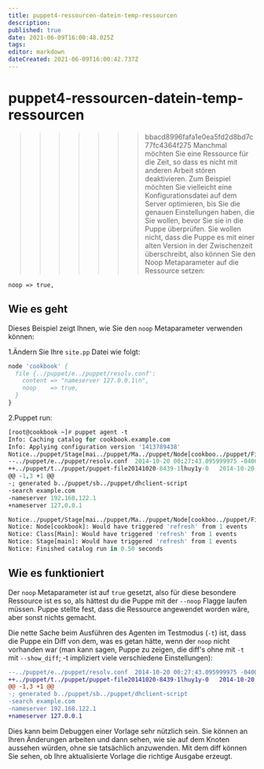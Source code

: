 ```yaml
---
title: puppet4-ressourcen-datein-temp-ressourcen
description: 
published: true
date: 2021-06-09T16:00:48.025Z
tags: 
editor: markdown
dateCreated: 2021-06-09T16:00:42.737Z
---
```


# puppet4-ressourcen-datein-temp-ressourcen

>>>>>>> bbacd8996fafa1e0ea5fd2d8bd7c77fc4364f275
Manchmal möchten Sie eine Ressource für die Zeit, so dass es nicht mit anderen Arbeit stören deaktivieren. Zum Beispiel möchten Sie vielleicht eine Konfigurationsdatei auf dem Server optimieren, bis Sie die genauen Einstellungen haben, die Sie wollen, bevor Sie sie in die Puppe überprüfen. Sie wollen nicht, dass die Puppe es mit einer alten Version in der Zwischenzeit überschreibt, also können Sie den Noop Metaparameter auf die Ressource setzen:

`noop => true,`

## Wie es geht

Dieses Beispiel zeigt Ihnen, wie Sie den `noop` Metaparameter verwenden können:

1.Ändern Sie Ihre `site.pp` Datei wie folgt:

```pp
node 'cookbook' {
  file {../puppet/e../puppet/resolv.conf':
    content => "nameserver 127.0.0.1\n",
    noop    => true,
  }
}
```

2.Puppet run:

```pp
[root@cookbook ~]# puppet agent -t
Info: Caching catalog for cookbook.example.com
Info: Applying configuration version '1413789438'
Notice../puppet/Stage[mai../puppet/Ma../puppet/Node[cookboo../puppet/Fil../puppet/e../puppet/resolv.con../puppet/content:
--../puppet/e../puppet/resolv.conf  2014-10-20 00:27:43.095999975 -0400
++../puppet/t../puppet/puppet-file20141020-8439-1lhuy1y-0	2014-10-20 03:17:18.969999979 -0400
@@ -1,3 +1 @@
-; generated b../puppet/sb../puppet/dhclient-script
-search example.com
-nameserver 192.168.122.1
+nameserver 127.0.0.1

Notice../puppet/Stage[mai../puppet/Ma../puppet/Node[cookboo../puppet/Fil../puppet/e../puppet/resolv.con../puppet/content: current_value {md5}4c0d192511df253826d302bc830a371b, should be {md5}949343428bded6a653a85910f6bdb48e (noop)
Notice: Node[cookbook]: Would have triggered 'refresh' from 1 events
Notice: Class[Main]: Would have triggered 'refresh' from 1 events
Notice: Stage[main]: Would have triggered 'refresh' from 1 events
Notice: Finished catalog run in 0.50 seconds
```

## Wie es funktioniert

Der `noop` Metaparameter ist auf `true` gesetzt, also für diese besondere Ressource ist es so, als hättest du die Puppe mit der `--noop` Flagge laufen müssen. Puppe stellte fest, dass die Ressource angewendet worden wäre, aber sonst nichts gemacht.

Die nette Sache beim Ausführen des Agenten im Testmodus (`-t`) ist, dass die Puppe ein Diff von dem, was es getan hätte, wenn der `noop` nicht vorhanden war (man kann sagen, Puppe zu zeigen, die diff's ohne mit `-t` mit `--show_diff`; -t impliziert viele verschiedene Einstellungen):

```diff
--../puppet/e../puppet/resolv.conf  2014-10-20 00:27:43.095999975 -0400
++../puppet/t../puppet/puppet-file20141020-8439-1lhuy1y-0	2014-10-20 03:17:18.969999979 -0400
@@ -1,3 +1 @@
-; generated b../puppet/sb../puppet/dhclient-script
-search example.com
-nameserver 192.168.122.1
+nameserver 127.0.0.1
```

Dies kann beim Debuggen einer Vorlage sehr nützlich sein. Sie können an Ihren Änderungen arbeiten und dann sehen, wie sie auf dem Knoten aussehen würden, ohne sie tatsächlich anzuwenden. Mit dem diff können Sie sehen, ob Ihre aktualisierte Vorlage die richtige Ausgabe erzeugt.
